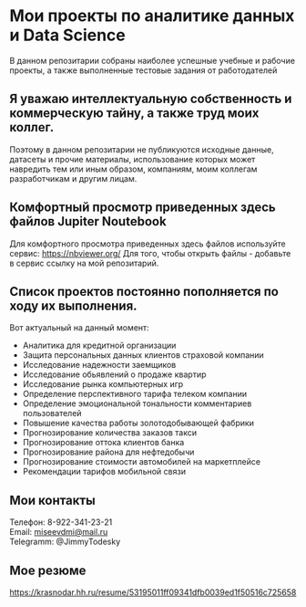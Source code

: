 # Мои проекты по аналитике данных и Data Science

В данном репозитарии собраны наиболее успешные учебные и рабочие проекты, а также выполненные тестовые задания от работодателей

## Я уважаю интеллектуальную собственность и коммерческую тайну, а также труд моих коллег.

Поэтому в данном репозитарии не публикуются исходные данные, датасеты и прочие материалы, использование которых может навредить тем или иным образом, компаниям, моим коллегам разработчикам и другим лицам.

## Комфортный просмотр приведенных здесь файлов Jupiter Noutebook 

Для комфортного просмотра приведенных здесь файлов используйте сервис:
https://nbviewer.org/ 
Для того, чтобы открыть файлы - добавьте в сервис ссылку на мой репозитарий.

## Список проектов постоянно пополняется по ходу их выполнения.

Вот актуальный на данный момент: 
- Аналитика для кредитной организации
- Защита персональных данных клиентов страховой компании
- Исследование надежности заемщиков
- Исследование обьявлений о продаже квартир
- Исследование рынка компьютерных игр
- Определение перспективного тарифа телеком компании
- Определение эмоциональной тональности комментариев пользователей
- Повышение качества работы золотодобывающей фабрики
- Прогнозирование количества заказов такси
- Прогнозирование оттока клиентов банка
- Прогнозирование района для нефтедобычи
- Прогнозирование стоимости автомобилей на маркетплейсе
- Рекомендации тарифов мобильной связи

## Мои контакты

Телефон: 8-922-341-23-21 <br>
Email: miseevdmi@mail.ru<br>
Telegramm: @JimmyTodesky

## Мое резюме

https://krasnodar.hh.ru/resume/53195011ff09341dfb0039ed1f50516c725658





